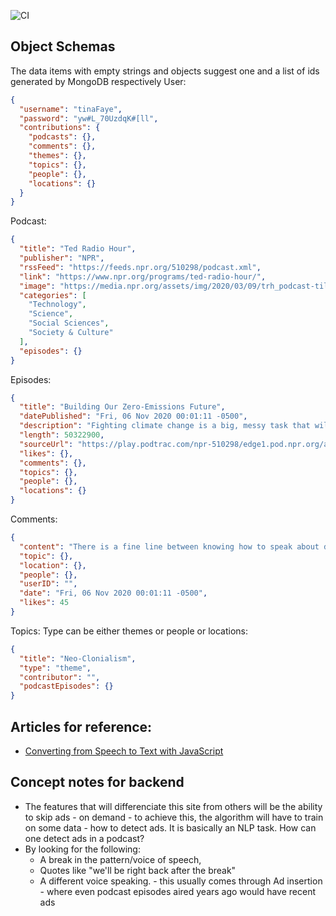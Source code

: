 ![CI](https://github.com/github/docs/actions/workflows/CI.yml/badge.svg)

## Object Schemas

The data items with empty strings and objects suggest one and a list of ids generated by MongoDB respectively
User:

```json
{
  "username": "tinaFaye",
  "password": "yw#L_70UzdqK#[ll",
  "contributions": {
    "podcasts": {},
    "comments": {},
    "themes": {},
    "topics": {},
    "people": {},
    "locations": {}
  }
}
```

Podcast:

```json
{
  "title": "Ted Radio Hour",
  "publisher": "NPR",
  "rssFeed": "https://feeds.npr.org/510298/podcast.xml",
  "link": "https://www.npr.org/programs/ted-radio-hour/",
  "image": "https://media.npr.org/assets/img/2020/03/09/trh_podcast-tile_sq-c05fb259465d433a5cf8a21248b8fa209a6b7690.png?s=1400",
  "categories": [
    "Technology",
    "Science",
    "Social Sciences",
    "Society & Culture"
  ],
  "episodes": {}
}
```

Episodes:

```json
{
  "title": "Building Our Zero-Emissions Future",
  "datePublished": "Fri, 06 Nov 2020 00:01:11 -0500",
  "description": "Fighting climate change is a big, messy task that will take a lot of work. This hour, TED's Science Curator David Biello joins Manoush to share some promising and fascinating solutions.",
  "length": 50322900,
  "sourceUrl": "https://play.podtrac.com/npr-510298/edge1.pod.npr.org/anon.npr-podcasts/podcast/npr/ted/2020/11/20201105_ted_zero_emissions_future-eb2a2def-0491-469e-9c40-f27a162a717a.mp3?awCollectionId=510298&awEpisodeId=931842071&orgId=1&d=3152&p=510298&story=931842071&t=podcast&e=931842071&size=50322900&ft=pod&f=510298",
  "likes": {},
  "comments": {},
  "topics": {},
  "people": {},
  "locations": {}
}
```

Comments:

```json
{
  "content": "There is a fine line between knowing how to speak about death and outright manipulating the listener. I think Krista does it well in this episode",
  "topic": {},
  "location": {},
  "people": {},
  "userID": "",
  "date": "Fri, 06 Nov 2020 00:01:11 -0500",
  "likes": 45
}
```

Topics:
Type can be either themes or people or locations:

```json
{
  "title": "Neo-Clonialism",
  "type": "theme",
  "contributor": "",
  "podcastEpisodes": {}
}
```

## Articles for reference:

- [Converting from Speech to Text with JavaScript](https://tutorialzine.com/2017/08/converting-from-speech-to-text-with-javascript)

## Concept notes for backend

- The features that will differenciate this site from others will be the ability to skip ads - on demand - to achieve this, the algorithm will have to train on some data - how to detect ads.
  It is basically an NLP task. How can one detect ads in a podcast?
- By looking for the following:
  - A break in the pattern/voice of speech,
  - Quotes like "we'll be right back after the break"
  - A different voice speaking. - this usually comes through Ad insertion - where even podcast episodes aired years ago would have recent ads
